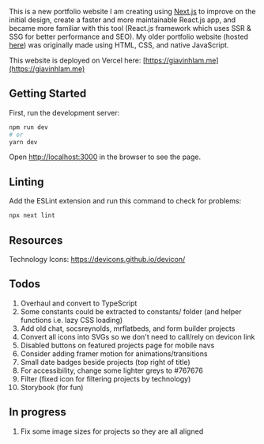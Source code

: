 This is a new portfolio website I am creating using [Next.js](https://nextjs.org/) to improve on the initial design, create a faster and more maintainable React.js app, and became more familiar with this tool (React.js framework which uses SSR & SSG for better performance and SEO). My older portfolio website (hosted [here](https://eloquent-bhaskara-4b11e4.netlify.app/)) was originally made using HTML, CSS, and native JavaScript.

This website is deployed on Vercel here: [https://giavinhlam.me](https://giavinhlam.me)

## Getting Started

First, run the development server:

```bash
npm run dev
# or
yarn dev
```

Open [http://localhost:3000](http://localhost:3000) in the browser to see the page.

## Linting

Add the ESLint extension and run this command to check for problems:

```bash
npx next lint
```

## Resources

Technology Icons: https://devicons.github.io/devicon/

## Todos

1. Overhaul and convert to TypeScript
2. Some constants could be extracted to constants/ folder (and helper functions i.e. lazy CSS loading)
3. Add old chat, socsreynolds, mrflatbeds, and form builder projects
4. Convert all icons into SVGs so we don't need to call/rely on devicon link
5. Disabled buttons on featured projects page for mobile navs
6. Consider adding framer motion for animations/transitions
7. Small date badges beside projects (top right of title)
8. For accessibility, change some lighter greys to #767676
9. Filter (fixed icon for filtering projects by technology)
10. Storybook (for fun)

## In progress

1. Fix some image sizes for projects so they are all aligned

